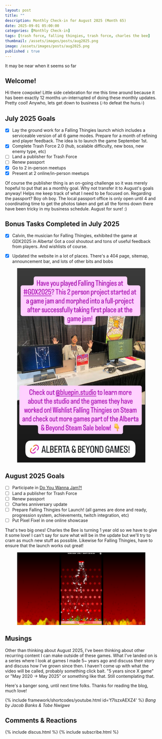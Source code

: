 ```yaml
---
layout: post
title: ""
description: Monthly Check-in for August 2025 (Month 65)
date: 2025-09-01 05:00:00
categories: [Monthly Check-in]
tags: [trash force, falling thingies, trash force, charles the bee]
thumbnail: /assets/images/posts/aug2025.png
image: /assets/images/posts/aug2025.png
published : true
---
```


It may be near when it seems so far

## Welcome!
Hi there cowpoke! Little side celebration for me this time around because it has been exactly 12 months un-interrupted of doing these monthly updates. Pretty cool! Anywho, lets get down to business (🎶to defeat the huns🎶)


## July 2025 Goals 
  - [x] Lay the ground work for a Falling Thingies launch which includes a serviceable version of all 6 game modes. Prepare for a month of refining and player feedback. The idea is to launch the game September 1st.
  - [x] Complete Trash Force 2.0 (hub, scalable difficulty, new boss, new enemy type, etc)
  - [ ] Land a publisher for Trash Force
  - [ ] Renew passport
  - [x] Go to 2 in-person meetups
  - [x] Present at 2 online/in-person meetups

Of course the publisher thing is an on-going challenge so it was merely hopeful to put that as a monthly goal. Why not transfer it to August's goals anyway! Helps me keep track of what I need to be focused on. Regarding the passport? Boy oh boy. The local passport office is only open until 4 and coordinating time to get the photos taken and get all the forms down there have been tricky in my business schedule. August for sure! :)


## Bonus Tasks Completed in July 2025
  - [x] Calvin, the musician for Falling Thingies, exhibited the game at GDX2025 in Alberta! Got a cool shoutout and tons of useful feedback from players. And wishlists of course.
  - [x] Updated the website in a lot of places. There's a 404 page, sitemap, announcement bar, and lots of other bits and bobs


<figure style="text-align: center;">
<img src="/assets/images/posts/albertabeyond.png" alt="Calvin at Falling Thingies Booth">
</figure>   


## August 2025 Goals 
  - [ ] Participate in [Do You Wanna Jam?!](https://itch.io/jam/do-you-wanna-jam-2025)
  - [ ] Land a publisher for Trash Force
  - [ ] Renew passport
  - [ ] Charles anniversary update
  - [ ] Prepare Falling Thingies for Launch! (all games are done and ready, progression system, achievements, twitch integration, etc)
  - [ ] Put Pixel Fixel in one online showcase

That's two big ones! Charles the Bee is turning 1 year old so we have to give it some love! I can't say for sure what will be in the update but we'll try to cram as much new stuff as possible. Likewise for Falling Thingies, have to ensure that the launch works out great!

<figure style="text-align: center;">
<img src="/assets/images/posts/fallingthingies2.png" alt="Infernus Falling Thingies Level">
</figure>   



## Musings
Other than thinking about August 2025, I've been thinking about other recurring content I can make outside of these games. What I've landed on is a series where I look at games I made 5~ years ago and discuss their story and discuss how I've grown since then. I haven't come up with what the video will be called, probably something click bait. "5 years since X game" or "May 2020 -> May 2025" or something like that. Still contemplating that.

Here's a banger song, until next time folks. Thanks for reading the blog, much love!

{% include framework/shortcodes/youtube.html id='f7lszxAEXZ4' %}
_Bang by Jacob Banks & Tobe Nwigwe_

## Comments & Reactions

{% include discus.html %}
{% include subscribe.html %}